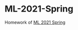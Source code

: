 # ML-2021-Spring

Homework of [ML 2021 Spring](https://speech.ee.ntu.edu.tw/~hylee/ml/2021-spring.html)
